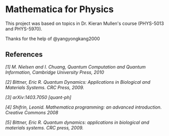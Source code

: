 # Mathematica for Physics

This project was based on topics in Dr. Kieran Mullen's course (PHYS-5013 and PHYS-5970).

Thanks for the help of @yangyongkang2000

## References

*[1] M. Nielsen and I. Chuang, Quantum Computation and Quantum Information, Cambridge University Press, 2010*

*[2] Bittner, Eric R. Quantum Dynamics: Applications in Biological and Materials Systems. CRC Press, 2009.*

*[3] arXiv:1403.7050 [quant-ph]*

*[4] Shifrin, Leonid. Mathematica programming: an advanced introduction. Creative Commons 2008*

*[5] Bittner, Eric R. Quantum dynamics: applications in biological and materials systems. CRC press, 2009.*
